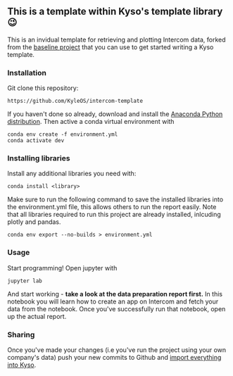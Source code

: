 ## This is a template within Kyso's template library 😉

This is an invidual template for retrieving and plotting Intercom data, forked from the [baseline project](https://github.com/kyso-io/template) that you can use to get started writing a Kyso template.


### Installation

Git clone this repository:

```
https://github.com/KyleOS/intercom-template
```

If you haven't done so already, download and install the [Anaconda Python distribution](https://www.anaconda.com/distribution/).
Then active a conda virtual environment with

```
conda env create -f environment.yml
conda activate dev
```


### Installing libraries

Install any additional libraries you need with:

```
conda install <library>
```

Make sure to run the following command to save the installed libraries into the environment.yml file,
this allows others to run the report easily. Note that all libraries required to run this project are already installed, inlcuding plotly and pandas.

```
conda env export --no-builds > environment.yml
```


### Usage

Start programming! Open jupyter with

```
jupyter lab
```

And start working - **take a look at the data preparation report first.** In this notebook you will learn how to create an app on Intercom and fetch your data from the notebook. Once you've successfully run that notebook, open up the actual report.


### Sharing

Once you've made your changes (i.e you've run the project using your own company's data) push your new commits to Github and [import everything into Kyso](https://docs.kyso.io/posting-to-kyso/connect-a-github-repo-to-kyso).
